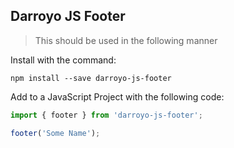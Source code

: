 ## Darroyo JS Footer

> This should be used in the following manner

Install with the command:

```
npm install --save darroyo-js-footer
```

Add to a JavaScript Project with the following code:

```javascript
import { footer } from 'darroyo-js-footer';

footer('Some Name');
```